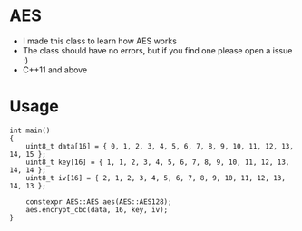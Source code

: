 # AES
 
* I made this class to learn how AES works
* The class should have no errors, but if you find one please open a issue :)
* C++11 and above

# Usage

```
int main()
{
    uint8_t data[16] = { 0, 1, 2, 3, 4, 5, 6, 7, 8, 9, 10, 11, 12, 13, 14, 15 };
    uint8_t key[16] = { 1, 1, 2, 3, 4, 5, 6, 7, 8, 9, 10, 11, 12, 13, 14, 14 };
    uint8_t iv[16] = { 2, 1, 2, 3, 4, 5, 6, 7, 8, 9, 10, 11, 12, 13, 14, 13 };

    constexpr AES::AES aes(AES::AES128);
    aes.encrypt_cbc(data, 16, key, iv);
}
```
